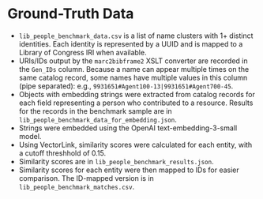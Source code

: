 # Ground-Truth Data

* `lib_people_benchmark_data.csv` is a list of name clusters with 1+ distinct identities. Each identity is represented by a UUID and is mapped to a Library of Congress IRI when available. 
* URIs/IDs output by the `marc2bibframe2` XSLT converter are recorded in the `Gen_IDs` column. Because a name can appear multiple times on the same catalog record, some names have multiple values in this column (pipe separated): e.g., `9931651#Agent100-13|9931651#Agent700-45`.
* Objects with embedding strings were extracted from catalog records for each field representing a person who contributed to a resource. Results for the records in the benchmark sample are in `lib_people_benchmark_data_for_embedding.json`.
* Strings were embedded using the OpenAI text-embedding-3-small model.
* Using VectorLink, similarity scores were calculated for each entity, with a cutoff threshhold of 0.15.
* Similarity scores are in `lib_people_benchmark_results.json`.
* Similarity scores for each entity were then mapped to IDs for easier comparison. The ID-mapped version is in `lib_people_benchmark_matches.csv`.



